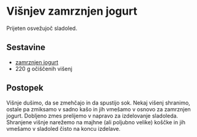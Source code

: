 # Višnjev zamrznjen jogurt

Prijeten osvežujoč sladoled.

## Sestavine

 * [zamrznjen jogurt](../froyo/froyo.md)
 * 220 g očiščenih višenj
 
## Postopek

Višnje dušimo, da se zmehčajo in da spustijo sok. Nekaj višenj shranimo, ostale pa zmiksamo v sadno kašo in jih vmešamo v osnovo za zamrznjen jogurt. Dobljeno zmes prelijemo v napravo za izdelovanje sladoleda. Shranjene višnje narežemo na majhne (ali poljubno velike) koščke in jih vmešamo v sladoled čisto na koncu izdelave.
